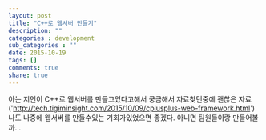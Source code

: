 ```yaml
---
layout: post
title: "C++로 웹서버 만들기"
description: ""
categories : development
sub_categories : ""
date: 2015-10-19
tags: []
comments: true
share: true
---
```


아는 지인이 C++로 웹서버를 만들고있다고해서 궁금해서 자료찾던중에 괜찮은
자료('http://tech.tigiminsight.com/2015/10/09/cplusplus-web-framework.html') 나도
나중에 웹서버를 만들수있는 기회가있었으면 좋겠다. 아니면 팀원들이랑 만들어볼까. .

